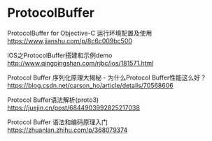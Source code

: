 # ProtocolBuffer
ProtocolBuffer for Objective-C 运行环境配置及使用
https://www.jianshu.com/p/8c6c009bc500

iOS之ProtocolBuffer搭建和示例demo
http://www.qingpingshan.com/rjbc/ios/181571.html

Protocol Buffer 序列化原理大揭秘 - 为什么Protocol Buffer性能这么好？
https://blog.csdn.net/carson_ho/article/details/70568606

 Protocol Buffer语法解析(proto3) 
https://juejin.cn/post/6844903992825217038

Protocol Buffer 语法和编码原理入门
https://zhuanlan.zhihu.com/p/368079374